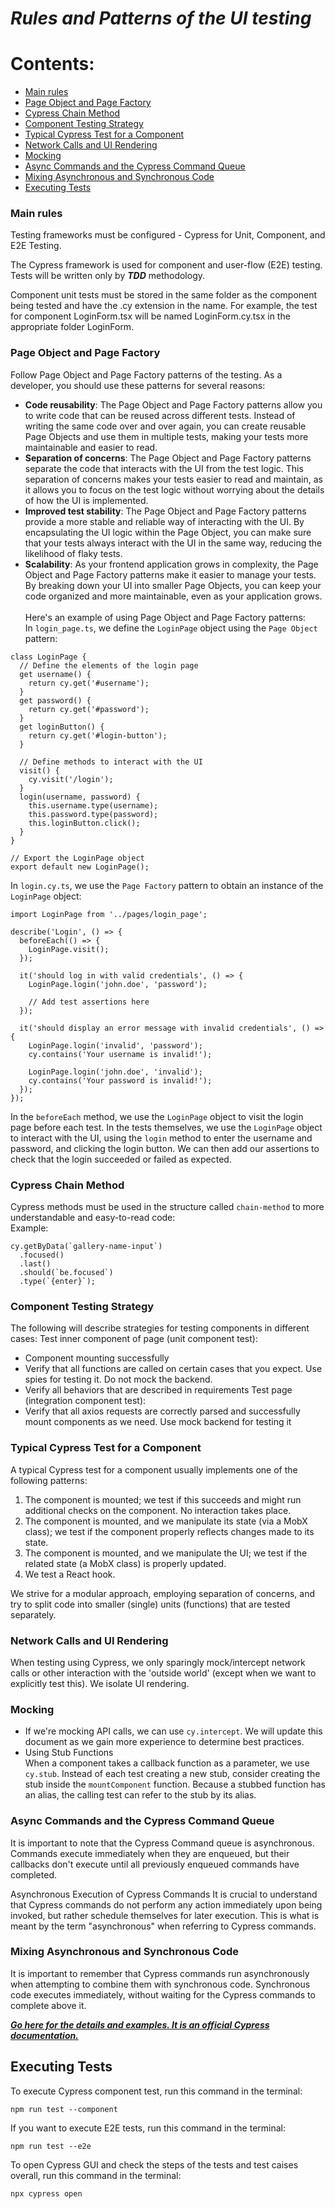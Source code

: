 # ***Rules and Patterns of the UI testing***
# Contents:
- [Main rules](#Main_rules)
- [Page Object and Page Factory](#page_factory)
- [Cypress Chain Method](#chain)
- [Component Testing Strategy](#component_strategy)
- [Typical Cypress Test for a Component](#example_component)
- [Network Calls and UI Rendering](#calls)
- [Mocking](#mocking)
- [Async Commands and the Cypress Command Queue](#queue)
- [Mixing Asynchronous and Synchronous Code](#async)
- [Executing Tests](#execute)

### Main rules <a name="Main_rules"></a> 
Testing frameworks must be configured - Cypress for Unit, Component, and E2E Testing. 

The Cypress framework is used for component and user-flow (E2E) testing. Tests will be written only by ***TDD*** methodology.

Component unit tests must be stored in the same folder as the component being tested and have the .cy extension in the name. For example, the test for component LoginForm.tsx will be named LoginForm.cy.tsx in the appropriate folder LoginForm. 
### Page Object and Page Factory <a name="page_factory"></a> 
Follow Page Object and Page Factory patterns of the testing. As a developer, you should use these patterns for several reasons: 
  - **Code reusability**: The Page Object and Page Factory patterns allow you to write code that can be reused across different tests. Instead of writing the same code over and over again, you can create reusable Page Objects and use them in multiple tests, making your tests more maintainable and easier to read.
  - **Separation of concerns**: The Page Object and Page Factory patterns separate the code that interacts with the UI from the test logic. This separation of concerns makes your tests easier to read and maintain, as it allows you to focus on the test logic without worrying about the details of how the UI is implemented.
  - **Improved test stability**: The Page Object and Page Factory patterns provide a more stable and reliable way of interacting with the UI. By encapsulating the UI logic within the Page Object, you can make sure that your tests always interact with the UI in the same way, reducing the likelihood of flaky tests.
  - **Scalability**: As your frontend application grows in complexity, the Page Object and Page Factory patterns make it easier to manage your tests. By breaking down your UI into smaller Page Objects, you can keep your code organized and more maintainable, even as your application grows.\
  \
Here's an example of using Page Object and Page Factory patterns:\
In `login_page.ts`, we define the `LoginPage` object using the `Page Object` pattern:
```
class LoginPage {
  // Define the elements of the login page
  get username() {
    return cy.get('#username');
  }
  get password() {
    return cy.get('#password');
  }
  get loginButton() {
    return cy.get('#login-button');
  }

  // Define methods to interact with the UI
  visit() {
    cy.visit('/login');
  }
  login(username, password) {
    this.username.type(username);
    this.password.type(password);
    this.loginButton.click();
  }
}

// Export the LoginPage object
export default new LoginPage();
```
In `login.cy.ts`, we use the `Page Factory` pattern to obtain an instance of the `LoginPage` object:
```
import LoginPage from '../pages/login_page';

describe('Login', () => {
  beforeEach(() => {
    LoginPage.visit();
  });

  it('should log in with valid credentials', () => {
    LoginPage.login('john.doe', 'password');
    
    // Add test assertions here
  });

  it('should display an error message with invalid credentials', () => {
    LoginPage.login('invalid', 'password');
    cy.contains('Your username is invalid!');

    LoginPage.login('john.doe', 'invalid');
    cy.contains('Your password is invalid!');
  });
});
```
In the `beforeEach` method, we use the `LoginPage` object to visit the login page before each test. In the tests themselves, we use the `LoginPage` object to interact with the UI, using the `login` method to enter the username and password, and clicking the login button. We can then add our assertions to check that the login succeeded or failed as expected.

### Cypress Chain Method <a name="chain"></a> 
Cypress methods must be used in the structure called `chain-method` to more understandable and easy-to-read code: \
Example: 
```
cy.getByData(`gallery-name-input`)
  .focused()
  .last()
  .should(`be.focused`)
  .type(`{enter}`);
```

### Component Testing Strategy <a name="component_strategy"></a> 
The following will describe strategies for testing components in different cases:
Test inner component of page (unit component test):
- Component mounting successfully
- Verify that all functions are called on certain cases that you expect. Use spies for testing it. Do not mock the backend.
- Verify all behaviors that are described in requirements
Test page (integration component test):
- Verify that all axios requests are correctly parsed and successfully mount components as we need. Use mock backend for testing it

### Typical Cypress Test for a Component <a name="example_component"></a> 

A typical Cypress test for a component usually implements one of the following patterns:

1. The component is mounted; we test if this succeeds and might run additional checks on the component. No interaction takes place.
2. The component is mounted, and we manipulate its state (via a MobX class); we test if the component properly reflects changes made to its state.
3. The component is mounted, and we manipulate the UI; we test if the related state (a MobX class) is properly updated.
4. We test a React hook.

We strive for a modular approach, employing separation of concerns, and try to split code into smaller (single) units (functions) that are tested separately. 

### Network Calls and UI Rendering <a name="calls"></a> 

When testing using Cypress, we only sparingly mock/intercept network calls or other interaction with the 'outside world' (except when we want to explicitly test this). We isolate UI rendering.

### Mocking <a name="mocking"></a> 
  - If we're mocking API calls, we can use `cy.intercept`. We will update this document as we gain more experience to determine best practices.
  -  Using Stub Functions\
  When a component takes a callback function as a parameter, we use `cy.stub`. Instead of each test creating a new stub, consider creating the stub inside the `mountComponent` function. Because a stubbed function has an alias, the calling test can refer to the stub by its alias.

### Async Commands and the Cypress Command Queue <a name="queue"></a> 

It is important to note that the Cypress Command queue is asynchronous. Commands execute immediately when they are enqueued, but their callbacks don't execute until all previously enqueued commands have completed. 

Asynchronous Execution of Cypress Commands
It is crucial to understand that Cypress commands do not perform any action immediately upon being invoked, but rather schedule themselves for later execution. This is what is meant by the term "asynchronous" when referring to Cypress commands.

### Mixing Asynchronous and Synchronous Code <a name="async"></a> 
It is important to remember that Cypress commands run asynchronously when attempting to combine them with synchronous code. Synchronous code executes immediately, without waiting for the Cypress commands to complete above it.

[***Go here for the details and examples. It is an official Cypress documentation.***](https://docs.cypress.io/guides/core-concepts/introduction-to-cypress#Commands-Are-Asynchronous) 

## Executing Tests <a name="execute"></a> 
To execute Cypress component test, run this command in the terminal:
```
npm run test --component
```
If you want to execute E2E tests, run this command in the terminal:
```
npm run test --e2e 
```
To open Cypress GUI and check the steps of the tests and test caises overall, run this command in the terminal:
```
npx cypress open
```

